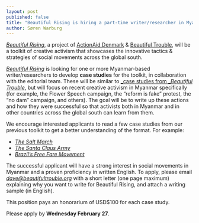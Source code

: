 ```yaml
---
layout: post
published: false
title: "Beautiful Rising is hiring a part-time writer/researcher in Myanmar"
author: Søren Warburg
---
```


[*_Beautiful Rising_*](http://beautifulrising.org/), a project of [ActionAid Denmark](http://www.ms.dk/en) & [Beautiful Trouble](http://beautifultrouble.org/), will be a toolkit of creative activism that showcases the innovative tactics & strategies of social movements across the global south.

[*_Beautiful Rising_*](http://beautifulrising.org/) is looking for one or more Myanmar-based writer/researchers to develop **case studies** for the toolkit, in collaboration with the editorial team. These will be similar to [_case studies from _*_Beautiful Trouble_*](http://beautifultrouble.org/case/), but will focus on recent creative activism in Myanmar specifically (for example, the Flower Speech campaign, the “reform is fake” protest, the “no dam” campaign, and others). The goal will be to write up these actions and how they were successful so that activists both in Myanmar and in other countries across the global south can learn from them. 

We encourage interested applicants to read a few case studies from our previous toolkit to get a better understanding of the format. For example: 

* [_The Salt March_](http://beautifultrouble.org/case/the-salt-march/)
* [_The Santa Claus Army_](http://beautifultrouble.org/case/santa-claus-army/)
* [_Brazil’s Free Fare Movement_](http://beautifultrouble.org/case/brazils-free-fare-movement/)

The successful applicant will have a strong interest in social movements in Myanmar and a proven proficiency in written English. To apply, please email [_dave@beautifultrouble.org_](mailto:dave@beautifultrouble.org) with a short letter (one page maximum) explaining why you want to write for Beautiful Rising, and attach a writing sample (in English). 

This position pays an honorarium of USD$100 for each case study.

Please apply by **Wednesday February 27**.
